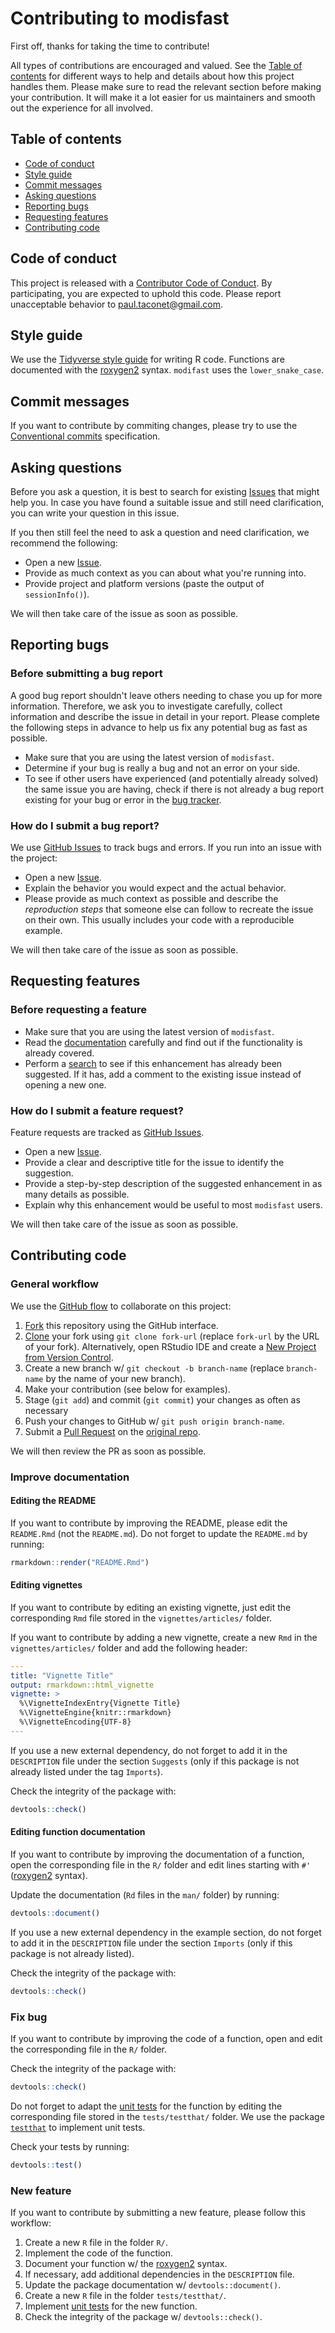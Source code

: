 # Contributing to modisfast

First off, thanks for taking the time to contribute!

All types of contributions are encouraged and valued. See the [Table of contents](#table-of-contents) for different ways to help and details about how 
this project handles them. Please make sure to read the relevant section before 
making your contribution. It will make it a lot easier for us maintainers and 
smooth out the experience for all involved.


## Table of contents

- [Code of conduct](#code-of-conduct)
- [Style guide](#style-guide)
- [Commit messages](#commit-messages)
- [Asking questions](#asking-questions)
- [Reporting bugs](#reporting-bugs)
- [Requesting features](#requesting-features)
- [Contributing code](#contributing-code)



## Code of conduct

This project is released with a
[Contributor Code of Conduct](https://github.com/ptaconet/modisfast/blob/master/CODE_OF_CONDUCT.md).
By participating, you are expected to uphold this code. Please report 
unacceptable behavior to <paul.taconet@gmail.com>.



## Style guide

We use the [Tidyverse style guide](https://style.tidyverse.org/) for writing R 
code. Functions are documented with the 
[roxygen2](https://roxygen2.r-lib.org/articles/roxygen2.html) syntax. 
`modifast` uses the `lower_snake_case`.



## Commit messages

If you want to contribute by commiting changes, please try to use the 
[Conventional commits](https://www.conventionalcommits.org/en/v1.0.0/) 
specification.


## Asking questions

Before you ask a question, it is best to search for existing
[Issues](https://github.com/ptaconet/modisfast/issues) that might help you. 
In case you have found a suitable issue and still need clarification, you can 
write your question in this issue.

If you then still feel the need to ask a question and need clarification, we 
recommend the following:

- Open a new [Issue](https://github.com/ptaconet/modisfast/issues/new).
- Provide as much context as you can about what you're running into.
- Provide project and platform versions (paste the output of `sessionInfo()`).

We will then take care of the issue as soon as possible.


## Reporting bugs

### Before submitting a bug report

A good bug report shouldn't leave others needing to chase you up for more 
information. Therefore, we ask you to investigate carefully, collect information
and describe the issue in detail in your report. Please complete the following 
steps in advance to help us fix any potential bug as fast as possible.

- Make sure that you are using the latest version of `modisfast`.
- Determine if your bug is really a bug and not an error on your side.
- To see if other users have experienced (and potentially already solved) the 
same issue you are having, check if there is not already a bug report existing 
for your bug or error in the [bug tracker](https://github.com/ptaconet/modisfast/issues?q=label%3Abug).


### How do I submit a bug report?

We use [GitHub Issues](https://github.com/ptaconet/modisfast/issues) to track 
bugs and errors. If you run into an issue with the project:

- Open a new [Issue](https://github.com/ptaconet/modisfast/issues/new).
- Explain the behavior you would expect and the actual behavior.
- Please provide as much context as possible and describe the 
*reproduction steps* that someone else can follow to recreate the issue on 
their own. This usually includes your code with a reproducible example.

We will then take care of the issue as soon as possible.



## Requesting features

### Before requesting a feature

- Make sure that you are using the latest version of `modisfast`.
- Read the [documentation](https://github.com/ptaconet/modisfast)
carefully and find out if the functionality is already covered.
- Perform a [search](https://github.com/ptaconet/modisfast/issues) to see if 
this enhancement has already been suggested. If it has, add a comment to the 
existing issue instead of opening a new one.


### How do I submit a feature request?

Feature requests are tracked as 
[GitHub Issues](https://github.com/ptaconet/modisfast/issues).

- Open a new [Issue](https://github.com/ptaconet/modisfast/issues/new).
- Provide a clear and descriptive title for the issue to identify the suggestion.
- Provide a step-by-step description of the suggested enhancement in as 
many details as possible.
- Explain why this enhancement would be useful to most `modisfast` users.

We will then take care of the issue as soon as possible.

## Contributing code

### General workflow

We use the [GitHub flow](https://docs.github.com/en/get-started/quickstart/github-flow) 
to collaborate on this project:


1. [Fork](https://docs.github.com/en/get-started/quickstart/contributing-to-projects) 
this repository using the GitHub interface.
1. [Clone](https://docs.github.com/en/repositories/creating-and-managing-repositories/cloning-a-repository) 
your fork using `git clone fork-url` (replace `fork-url` by the URL of your fork). 
Alternatively, open RStudio IDE and create a 
[New Project from Version Control](https://argoshare.is.ed.ac.uk/healthyr_book/clone-an-existing-github-project-to-new-rstudio-project.html).
1. Create a new branch w/ `git checkout -b branch-name` (replace `branch-name` 
by the name of your new branch).
1. Make your contribution (see below for examples).
1. Stage (`git add`) and commit (`git commit`) your changes as often as necessary
1. Push your changes to GitHub w/ `git push origin branch-name`.
3. Submit a [Pull Request](https://docs.github.com/en/get-started/quickstart/contributing-to-projects#making-a-pull-request) on the [original repo](https://github.com/ptaconet/modisfast/compare).

We will then review the PR as soon as possible.

### Improve documentation

#### Editing the README

If you want to contribute by improving the README, please edit the `README.Rmd` 
(not the `README.md`). Do not forget to update the `README.md` by running: 

```r
rmarkdown::render("README.Rmd")
```

#### Editing vignettes

If you want to contribute by editing an existing vignette, just edit the 
corresponding `Rmd` file stored in the `vignettes/articles/` folder.

If you want to contribute by adding a new vignette, create a new `Rmd` in the 
`vignettes/articles/` folder and add the following header:

```yaml
---
title: "Vignette Title"
output: rmarkdown::html_vignette
vignette: >
  %\VignetteIndexEntry{Vignette Title}
  %\VignetteEngine{knitr::rmarkdown}
  %\VignetteEncoding{UTF-8}
---
```

If you use a new external dependency, do not forget to add it in the `DESCRIPTION` 
file under the section `Suggests` (only if this package is not already listed 
under the tag `Imports`).

Check the integrity of the package with: 

```r
devtools::check()
```

#### Editing function documentation

If you want to contribute by improving the documentation of a function, open 
the corresponding file in the `R/` folder and edit lines starting with `#'` 
([roxygen2](https://roxygen2.r-lib.org/articles/roxygen2.html) syntax).

Update the documentation (`Rd` files in the `man/` folder) by running:

```r
devtools::document()
```

If you use a new external dependency in the example section, do not forget to 
add it in the `DESCRIPTION` file under the section `Imports` (only if this 
package is not already listed).

Check the integrity of the package with: 

```r
devtools::check()
```


### Fix bug

If you want to contribute by improving the code of a function, open and edit 
the corresponding file in the `R/` folder.

Check the integrity of the package with: 

```r
devtools::check()
```

Do not forget to adapt the 
[unit tests](https://r-pkgs.org/testing-basics.html#introducing-testthat) for 
the function by editing the corresponding file stored in the `tests/testthat/` 
folder. We use the package [`testthat`](https://testthat.r-lib.org/) to 
implement unit tests.

Check your tests by running:

```r
devtools::test()
```


### New feature

If you want to contribute by submitting a new feature, please follow this 
workflow:

1. Create a new `R` file in the folder `R/`.
2. Implement the code of the function.
3. Document your function w/ the [roxygen2](https://roxygen2.r-lib.org/articles/roxygen2.html) syntax.
4. If necessary, add additional dependencies in the `DESCRIPTION` file.
5. Update the package documentation w/ `devtools::document()`.
6. Create a new `R` file in the folder `tests/testthat/`.
7. Implement [unit tests](https://r-pkgs.org/testing-basics.html#introducing-testthat) for the new function.
8. Check the integrity of the package w/ `devtools::check()`.

